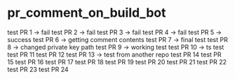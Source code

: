 # pr_comment_on_build_bot

test PR 1 -> fail
test PR 2 -> fail
test PR 3 -> fail
test PR 4 -> fail
test PR 5 -> success
test PR 6 -> getting comment contents
test PR 7 -> final test
test PR 8 -> changed private key path
test PR 9 -> working test
test PR 10 -> ts test
test PR 11 
test PR 12
test PR 13 -> test from another repo
test PR 14
test PR 15
test PR 16
test PR 17
test PR 18
test PR 19
test PR 20
test PR 21
test PR 22
test PR 23
test PR 24

